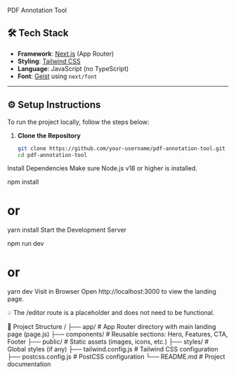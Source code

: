 PDF Annotation Tool
## 🛠️ Tech Stack

- **Framework**: [Next.js](https://nextjs.org/) (App Router)
- **Styling**: [Tailwind CSS](https://tailwindcss.com/)
- **Language**: JavaScript (no TypeScript)
- **Font**: [Geist](https://vercel.com/font) using `next/font`

---

## ⚙️ Setup Instructions

To run the project locally, follow the steps below:

1. **Clone the Repository**
   ```bash
   git clone https://github.com/your-username/pdf-annotation-tool.git
   cd pdf-annotation-tool
Install Dependencies
Make sure Node.js v18 or higher is installed.


npm install
# or
yarn install
Start the Development Server


npm run dev
# or
yarn dev
Visit in Browser
Open http://localhost:3000 to view the landing page.

💡 The /editor route is a placeholder and does not need to be functional.

📁 Project Structure
/
├── app/                # App Router directory with main landing page (page.js)
├── components/         # Reusable sections: Hero, Features, CTA, Footer
├── public/             # Static assets (images, icons, etc.)
├── styles/             # Global styles (if any)
├── tailwind.config.js  # Tailwind CSS configuration
├── postcss.config.js   # PostCSS configuration
└── README.md           # Project documentation

